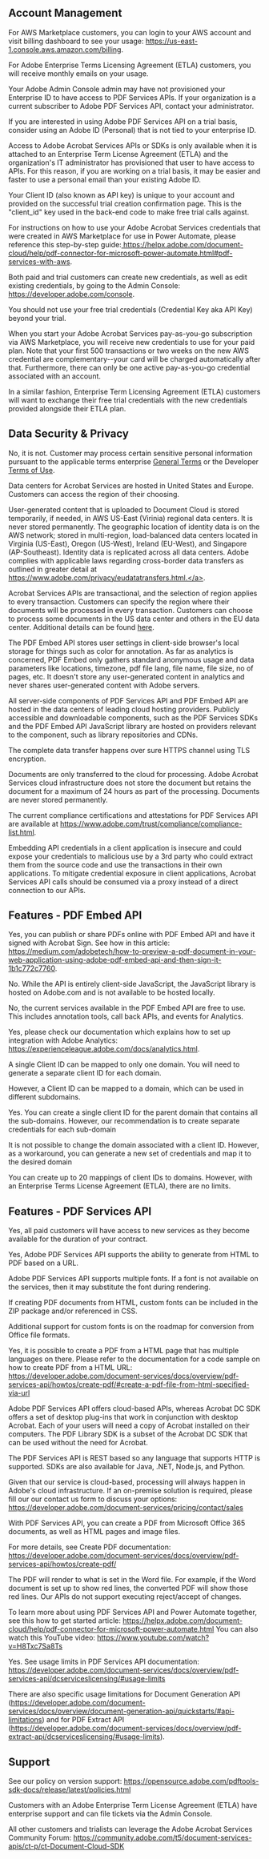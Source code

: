 ## Account Management

<Accordion>

<AccordionItem header="How do I see how many API transactions or calls I've used?" slot_id="account-management-how-do-i-see-how-many-api-transactions-or-calls">

For AWS Marketplace customers, you can login to your AWS account and visit billing dashboard to see your usage: <a href="https://us-east-1.console.aws.amazon.com/billing">https://us-east-1.console.aws.amazon.com/billing</a>.

For Adobe Enterprise Terms Licensing Agreement (ETLA) customers, you will receive monthly emails on your usage.

</AccordionItem>

<AccordionItem header="My company has an existing Enterprise Agreement with Adobe. Can I use the same Adobe credentials for PDF Services API?" slot_id="account-management-my-company-has-an-existing-enterprise-agreement-with-adobe-can-i-use-the-same-adobe-credentials">

Your Adobe Admin Console admin may have not provisioned your Enterprise ID to have access to PDF Services APIs. If your organization is a current subscriber to Adobe PDF Services API, contact your administrator.

If you are interested in using Adobe PDF Services API on a trial basis, consider using an Adobe ID (Personal) that is not tied to your enterprise ID.

</AccordionItem>

<AccordionItem header="Why do I have to use a personal account when setting up a trial or account? Why can't I use my company's existing enterprise email/account?" slot_id="account-management-why-do-i-have-to-use-a-personal-account-when-setting-up-a-trial-or-account">

Access to Adobe Acrobat Services APIs or SDKs is only available when it is attached to an Enterprise Term License Agreement (ETLA) and the organization's IT administrator has provisioned that user to have access to APIs. For this reason, if you are working on a trial basis, it may be easier and faster to use a personal email than your existing Adobe ID.

</AccordionItem>

<AccordionItem header="Where do I find my Client ID or API key?" slot_id="account-management-where-do-i-find-my-client-id-or-api-key">

Your Client ID (also known as API key) is unique to your account and provided on the successful trial creation confirmation page. This is the "client_id" key used in the back-end code to make free trial calls against.

</AccordionItem>

<AccordionItem header="How do I use my Adobe Acrobat Services credentials in Power Automate, if I initially created them via AWS Marketplace?" slot_id="account-management-how-do-i-use-my-adobe-document-services-credentials-in-power-automate">

For instructions on how to use your Adobe Acrobat Services credentials that were created in AWS Marketplace for use in Power Automate, please reference this step-by-step guide:<a href=" https://helpx.adobe.com/document-cloud/help/pdf-connector-for-microsoft-power-automate.html#pdf-services-with-aws"> https://helpx.adobe.com/document-cloud/help/pdf-connector-for-microsoft-power-automate.html#pdf-services-with-aws</a>.

</AccordionItem>

<AccordionItem header="If I already have credentials and need new ones, how do I get them?" slot_id ="account-management-if-i-already-have-credentials-and-need-new-ones-how-do-i-get-them">

Both paid and trial customers can create new credentials, as well as edit existing credentials, by going to the Admin Console: <a href="https://developer.adobe.com/console">https://developer.adobe.com/console</a>.

</AccordionItem>

<AccordionItem header='Can I continue using my same trial credentials (i.e. keys) when I have paid for Adobe Acrobat Services?' slot_id="account-management-can-i-continue-using-my-same-trial-credentials">

You should not use your free trial credentials (Credential Key aka API Key) beyond your trial.

When you start your Adobe Acrobat Services pay-as-you-go subscription via AWS Marketplace, you will receive new credentials to use for your paid plan. Note that your first 500 transactions or two weeks on the new AWS credential are complementary--your card will be charged automatically after that. Furthermore, there can only be one active pay-as-you-go credential associated with an account.

In a similar fashion, Enterprise Term Licensing Agreement (ETLA) customers will want to exchange their free trial credentials with the new credentials provided alongside their ETLA plan.

</AccordionItem>

</Accordion>

## Data Security & Privacy

<Accordion>

<AccordionItem header="Is Adobe Acrobat Services (PDF Services API and PDF Embed API) HIPAA compliant?" slot_id="data-security--privacy-is-adobe-document-services--hipaa-compliant">

No, it is not. Customer may process certain sensitive personal information pursuant to the applicable terms enterprise <a href="https://www.adobe.com/legal/terms/enterprise-licensing/overview.html">General Terms</a> or the Developer <a href="https://wwwimages2.adobe.com/content/dam/cc/en/legal/servicetou/Adobe-Developer-Additional-Terms_en-US_20210125.pdf">Terms of Use</a>.
  
</AccordionItem>

<AccordionItem header="Where are the data centers for Adobe Acrobat Services based?" slot_id="data-security--privacy-where-are-the-data-centers-for-adobe-document-services-based">

Data centers for Acrobat Services are hosted in United States and Europe. Customers can access the region of their choosing.

User-generated content that is uploaded to Document Cloud is stored temporarily, if needed, in AWS US-East (Virinia) regional data centers. It is never stored permanently. The geographic location of identity data is on the AWS network; stored in multi-region, load-balanced data centers located in Virginia (US-East), Oregon (US-West), Ireland (EU-West), and Singapore (AP-Southeast). Identity data is replicated across all data centers. Adobe complies with applicable laws regarding cross-border data transfers as outlined in greater detail at <a href="https://www.adobe.com/privacy/eudatatransfers.html.">https://www.adobe.com/privacy/eudatatransfers.html.</a>.

</AccordionItem>

<AccordionItem header="Will the choice to provision data in one data center over the other be irreversible?" slot_id="data-security--privacy-will-the-choice-to-provision-data-in-one-data-center-over-the-other-be-irreversible">

Acrobat Services APIs are transactional, and the selection of region applies to every transaction. Customers can specify the region where their documents will be processed in every transaction. Customers can choose to process some documents in the US data center and others in the EU data center. Additional details can be found <a href="https://developer.adobe.com/document-services/docs/overview/pdf-services-api/howtos/service-region-configuration-for-apis/">here</a>.

</AccordionItem>

<AccordionItem header="Does Adobe collect any data about the PDF being viewed or processed? Where are the server side components hosted?" slot_id="data-security--privacy-does-adobe-collect-any-data-about-the-pdf-being-viewed-or-processed">

The PDF Embed API stores user settings in client-side browser's local storage for things such as color for annotation. As far as analytics is concerned, PDF Embed only gathers standard anonymous usage and data parameters like locations, timezone, pdf file lang, file name, file size, no of pages, etc. It doesn't store any user-generated content in analytics and never shares user-generated content with Adobe servers.

All server-side components of PDF Services API and PDF Embed API are hosted in the data centers of leading cloud hosting providers. Publicly accessible and downloadable components, such as the PDF Services SDKs and the PDF Embed API JavaScript library are hosted on providers relevant to the component, such as library repositories and CDNs.

</AccordionItem>

<AccordionItem header="How are data transfers by Adobe Acrobat Services secured?" slot_id="data-security--privacy-how-are-data-transfers-by-adobe-document-services-secured">

The complete data transfer happens over sure HTTPS channel using TLS encryption.

</AccordionItem>

<AccordionItem header="How does Adobe Acrobat Services use or store file content and identity data?" slot_id="data-security--privacy-how-does-adobe-document-services-use-or-store-file-content">

Documents are only transferred to the cloud for processing. Adobe Acrobat Services cloud infrastructure does not store the document but retains the document for a maximum of 24 hours as part of the processing. Documents are never stored permanently.

</AccordionItem>

<AccordionItem header="What regulatory compliances is Adobe Acrobat Services certified for?" slot_id="data-security--privacy-what-regulatory-compliances-are-adobe-document-services-certified-for">

The current compliance certifications and attestations for PDF Services API are available at <a href="https://www.adobe.com/trust/compliance/compliance-list.html">https://www.adobe.com/trust/compliance/compliance-list.html</a>.

</AccordionItem>

<AccordionItem header="Can I use Adobe Acrobat Services in a web, mobile, or desktop application?" slot_id="data-security--privacy-can-i-use-adobe-document-services-in-a-web-mobile-or-desktop-application">

Embedding API credentials in a client application is insecure and could expose your credentials to malicious use by a 3rd party who could extract them from the source code and use the transactions in their own applications. To mitigate credential exposure in client applications, Acrobat Services API calls should be consumed via a proxy instead of a direct connection to our APIs.

</AccordionItem>

</Accordion>

## Features - PDF Embed API

<Accordion>

<AccordionItem header="Can I use Adobe Acrobat Sign with PDF Embed API?" slot_id="features---pdf-embed-api-can-i-use-adobe-acrobat-sign-with-pdf-embed-api">

Yes, you can publish or share PDFs online with PDF Embed API and have it signed with Acrobat Sign. See how in this article: <a href="https://medium.com/adobetech/how-to-preview-a-pdf-document-in-your-web-application-using-adobe-pdf-embed-api-and-then-sign-it-1b1c772c7760">https://medium.com/adobetech/how-to-preview-a-pdf-document-in-your-web-application-using-adobe-pdf-embed-api-and-then-sign-it-1b1c772c7760</a>.

</AccordionItem>

<AccordionItem header="Can we use PDF Embed API entirely disconnected from the internet?" slot_id="features---pdf-embed-api-can-we-use-pdf-embed-api-entirely-disconnected-from-the-internet">

No. While the API is entirely client-side JavaScript, the JavaScript library is hosted on Adobe.com and is not available to be hosted locally.

</AccordionItem>

<AccordionItem header="Is there any cost to using the PDF Embed API?" slot_id="features---pdf-embed-api-is-there-any-cost-to-using-the-pdf-embed-api">

No, the current services available in the PDF Embed API are free to use. This includes annotation tools, call back APIs, and events for Analytics.

</AccordionItem>

<AccordionItem header="How can I set up Adobe Analytics with PDF Embed API?" slot_id="features---pdf-embed-api-how-can-i-set-up-adobe-analytics-with-pdf-embed-api">

Yes, please check our documentation which explains how to set up integration with Adobe Analytics: <a href="https://experienceleague.adobe.com/docs/analytics.html">https://experienceleague.adobe.com/docs/analytics.html</a>.

</AccordionItem>

<AccordionItem header="For PDF Embed API, is it possible to map multiple un-related domains to the same client ID? I would like to use the same credentials across all of my domains." slot_id="features---pdf-embed-api-for-pdf-embed-api-is-it-possible-to-map-multiple-un-related-domains-to-the-same-client-id">

A single Client ID can be mapped to only one domain. You will need to generate a separate client ID for each domain.

However, a Client ID can be mapped to a domain, which can be used in different subdomains.

</AccordionItem>

<AccordionItem header="For PDF Embed API, is it possible to map multiple sub-domains to the same client ID?" slot_id="features---pdf-embed-api-for-pdf-embed-api-is-it-possible-to-map-multiple-sub-domains-to-the-same-client-id">

Yes. You can create a single client ID for the parent domain that contains all the sub-domains. However, our recommendation is to create separate credentials for each sub-domain

</AccordionItem>

<AccordionItem header="For PDF Embed API, I have mapped my domain but later realized the entry was incorrect. How can I update the domain from your portal?"
slot_id="features---pdf-embed-api-for-pdf-embed-api-i-have-mapped-my-domain-but-later-realized-the-entry-was-incorrect">

It is not possible to change the domain associated with a client ID. However, as a workaround, you can generate a new set of credentials and map it to the desired domain

</AccordionItem>

<AccordionItem header="For PDF Embed API, how many domains can I map to?" slot_id="features---pdf-embed-api-for-pdf-embed-api-how-many-domains">

You can create up to 20 mappings of client IDs to domains. However, with an Enterprise Terms License Agreement (ETLA), there are no limits.

</AccordionItem>

</Accordion>

## Features - PDF Services API

<Accordion>

<AccordionItem header="If I am currently a paid customer, will I have access to the new services in PDF Services API?" slot_id="features---pdf-services-api-if-i-am-currently-a-paid-customer-will-i-have-access">

Yes, all paid customers will have access to new services as they become available for the duration of your contract.

</AccordionItem>

<AccordionItem header="Can we use the HTML to PDF function without having to zip the HTML files?" slot_id="features---pdf-services-api-can-we-use-the-html-to-pdf-function">

Yes, Adobe PDF Services API supports the ability to generate from HTML to PDF based on a URL.

</AccordionItem>

<AccordionItem header="Does PDF services API support custom fonts?" slot_id="features---pdf-services-api-does-pdf-services-api-support-custom-fonts">

Adobe PDF Services API supports multiple fonts. If a font is not available on the services, then it may substitute the font during rendering.

If creating PDF documents from HTML, custom fonts can be included in the ZIP package and/or referenced in CSS.

Additional support for custom fonts is on the roadmap for conversion from Office file formats.

</AccordionItem>

<AccordionItem header="Can we create PDFs using HTML in multiple languages?" slot_id="features---pdf-services-api-can-we-create-pdfs-using-html">

Yes, it is possible to create a PDF from a HTML page that has multiple languages on there. Please refer to the documentation for a code sample on how to create PDF from a HTML URL: <a href="https://developer.adobe.com/document-services/docs/overview/pdf-services-api/howtos/create-pdf/#create-a-pdf-file-from-html-specified-via-url">https://developer.adobe.com/document-services/docs/overview/pdf-services-api/howtos/create-pdf/#create-a-pdf-file-from-html-specified-via-url</a>

</AccordionItem>

<AccordionItem header="How is PDF Services API different from PDF Library? Or from Acrobat DC SDK?" slot_id="features---pdf-services-api-how-is-pdf-services-api-different-from-pdf-library">

Adobe PDF Services API offers cloud-based APIs, whereas Acrobat DC SDK offers a set of desktop plug-ins that work in conjunction with desktop Acrobat. Each of your users will need a copy of Acrobat installed on their computers. The PDF Library SDK is a subset of the Acrobat DC SDK that can be used without the need for Acrobat.

</AccordionItem>

<AccordionItem header="What programming languages are supported?" slot_id="features---pdf-services-api-what-programming-languages-are-supported">

The PDF Services API is REST based so any language that supports HTTP is supported. SDKs are also available for Java, .NET, Node.js, and Python.

</AccordionItem>

<AccordionItem header="Can I run these Acrobat Services on-premise?" slot_id="features---pdf-services-api-can-i-run-these-document-services-on-premise">

Given that our service is cloud-based, processing will always happen in Adobe's cloud infrastructure. If an on-premise solution is required, please fill our our contact us form to discuss your options: <a href="https://developer.adobe.com/document-services/pricing/contact/sales">https://developer.adobe.com/document-services/pricing/contact/sales</a>

</AccordionItem>

<AccordionItem header="What file formats can I create a PDF?" slot_id="features---pdf-services-api-what-file-formats-can-i-create-a-pdf">

With PDF Services API, you can create a PDF from Microsoft Office 365 documents, as well as HTML pages and image files.

For more details, see Create PDF documentation: <a href="https://developer.adobe.com/document-services/docs/overview/pdf-services-api/howtos/create-pdf/">https://developer.adobe.com/document-services/docs/overview/pdf-services-api/howtos/create-pdf/</a>

</AccordionItem>

<AccordionItem header="Tracked changes and comment support. What happens to any tracked changes and comments in the DOC or DOCX files that are converted to PDF? Are they rendered in the finalized document, or are tracked changes first accepted/rejected, and are comments removed from the output?"
slot_id="features---pdf-services-api-tracked-changes-and-comment-support-what-happens-to-any-tracked-changes-and-comments-in-the-doc-or-docx-files">

The PDF will render to what is set in the Word file. For example, if the Word document is set up to show red lines, the converted PDF will show those red lines. Our APIs do not support executing reject/accept of changes.

</AccordionItem>

<AccordionItem header="Where can we learn more about your Power Automate connector?" slot_id="features---pdf-services-api-where-can-we-learn-more-about-your-power-automate-connector">

To learn more about using PDF Services API and Power Automate together, see this how to get started article: <a href="https://helpx.adobe.com/document-cloud/help/pdf-connector-for-microsoft-power-automate.html"> https://helpx.adobe.com/document-cloud/help/pdf-connector-for-microsoft-power-automate.html</a>
You can also watch this YouTube video: <a href="https://www.youtube.com/watch?v=H8Txc7Sa8Ts">https://www.youtube.com/watch?v=H8Txc7Sa8Ts</a>

</AccordionItem>

<AccordionItem header="Are there usage limitations associted with PDF Services API?" slot_id="features---pdf-services-api-are-there-usage-limitations-associted-with-pdf-services-api">

Yes. See usage limits in PDF Services API documentation: <a href="https://developer.adobe.com/document-services/docs/overview/pdf-services-api/dcserviceslicensing/#usage-limits">https://developer.adobe.com/document-services/docs/overview/pdf-services-api/dcserviceslicensing/#usage-limits</a>

There are also specific usage limitations for Document Generation API (<a href="https://developer.adobe.com/document-services/docs/overview/document-generation-api/quickstarts/#api-limitations">https://developer.adobe.com/document-services/docs/overview/document-generation-api/quickstarts/#api-limitations</a>) and for PDF Extract API (<a href="https://developer.adobe.com/document-services/docs/overview/pdf-extract-api/dcserviceslicensing/#usage-limits">https://developer.adobe.com/document-services/docs/overview/pdf-extract-api/dcserviceslicensing/#usage-limits</a>).

</AccordionItem>

</Accordion>

## Support

<Accordion>

<AccordionItem header="Can we continue to use older versions of the API?" slot_id="support-can-we-continue-to-use-older-versions-of-the-api">

See our policy on version support: <a href="https://opensource.adobe.com/pdftools-sdk-docs/release/latest/policies.html">https://opensource.adobe.com/pdftools-sdk-docs/release/latest/policies.html</a>

</AccordionItem>

<AccordionItem header="How do I get support for technical issues?" slot_id="support-how-do-i-get-support-for-technical-issues">

Customers with an Adobe Enterprise Term License Agreement (ETLA) have enterprise support and can file tickets via the Admin Console.

All other customers and trialists can leverage the Adobe Acrobat Services Community Forum: <a href="https://community.adobe.com/t5/document-services-apis/ct-p/ct-Document-Cloud-SDK">https://community.adobe.com/t5/document-services-apis/ct-p/ct-Document-Cloud-SDK</a>

</AccordionItem>

</Accordion>
